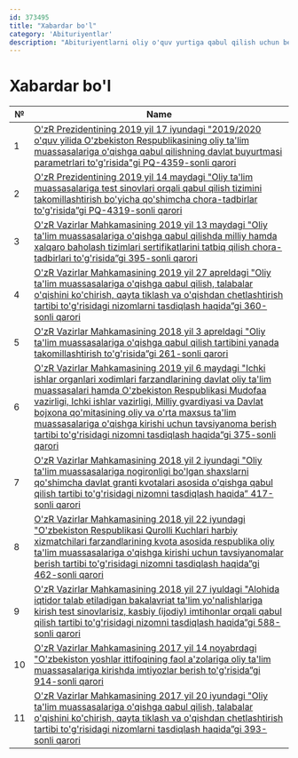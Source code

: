 ```yaml
---
id: 373495
title: "Xabardar bo'l"
category: 'Abituriyentlar'
description: "Abituriyentlarni oliy o'quv yurtiga qabul qilish uchun beriladigan imtiyoz va imtiyozlar to'g'risida ma'lumot"
---
```


# Xabardar bo'l

| **№** | **Name**                                                                                                                                                                                                                                                                                                                                                                                                                                                |
| ----- | ------------------------------------------------------------------------------------------------------------------------------------------------------------------------------------------------------------------------------------------------------------------------------------------------------------------------------------------------------------------------------------------------------------------------------------------------------- |
| 1     | [O'zR Prezidentining 2019 yil 17 iyundagi "2019/2020 o'quv yilida O'zbekiston Respublikasining oliy ta'lim muassasalariga o'qishga qabul qilishning davlat buyurtmasi parametrlari to'g'risida"gi PQ-4359-sonli qarori](http://lex.uz/docs/4380360?otherlang=3)                                                                                                                                                                                         |
| 2     | [O'zR Prezidentining 2019 yil 14 maydagi "Oliy ta'lim muassasalariga test sinovlari orqali qabul qilish tizimini takomillashtirish bo'yicha qo'shimcha chora-tadbirlar to'g'risida”gi PQ-4319-sonli qarori](http://lex.uz/docs/4334802)                                                                                                                                                                                                                 |
| 3     | [O'zR Vazirlar Mahkamasining 2019 yil 13 maydagi "Oliy ta'lim muassasalariga o'qishga qabul qilishda milliy hamda xalqaro baholash tizimlari sertifikatlarini tatbiq qilish chora-tadbirlari to'g'risida”gi 395-sonli qarori](http://lex.uz/ru/docs/4340454?otherlang=3)                                                                                                                                                                                |
| 4     | [O'zR Vazirlar Mahkamasining 2019 yil 27 apreldagi "Oliy ta'lim muassasalariga o'qishga qabul qilish, talabalar o'qishini ko'chirish, qayta tiklash va o'qishdan chetlashtirish tartibi to'g'risidagi nizomlarni tasdiqlash haqida”gi 360-sonli qarori](http://lex.uz/docs/4312702#4313663)                                                                                                                                                             |
| 5     | [O'zR Vazirlar Mahkamasining 2018 yil 3 apreldagi "Oliy ta'lim muassasalariga o'qishga qabul qilish tartibini yanada takomillashtirish to'g'risida”gi 261-sonli qarori](http://lex.uz/docs/3646570#3679062)                                                                                                                                                                                                                                             |
| 6     | [O'zR Vazirlar Mahkamasining 2019 yil 6 maydagi "Ichki ishlar organlari xodimlari farzandlarining davlat oliy ta'lim muassasalari hamda O'zbekiston Respublikasi Mudofaa vazirligi, Ichki ishlar vazirligi, Milliy gvardiyasi va Davlat bojxona qo'mitasining oliy va o'rta maxsus ta'lim muassasalariga o'qishga kirishi uchun tavsiyanoma berish tartibi to'g'risidagi nizomni tasdiqlash haqida”gi 375-sonli qarori](http://www.lex.uz/docs/4322401) |
| 7     | [O'zR Vazirlar Mahkamasining 2018 yil 2 iyundagi "Oliy ta'lim muassasalariga nogironligi bo'lgan shaxslarni qo'shimcha davlat granti kvotalari asosida o'qishga qabul qilish tartibi to'g'risidagi nizomni tasdiqlash haqida” 417-sonli qarori](http://lex.uz/docs/3765153?query=%D0%BD%D0%BE%D0%B3%D0%B8%D1%80%D0%BE%D0%BD)                                                                                                                            |
| 8     | [O'zR Vazirlar Mahkamasining 2018 yil 22 iyundagi "O'zbekiston Respublikasi Qurolli Kuchlari harbiy xizmatchilari farzandlarining kvota asosida respublika oliy ta'lim muassasalariga o'qishga kirishi uchun tavsiyanomalar berish tartibi to'g'risidagi nizomni tasdiqlash haqida”gi 462-sonli qarori](http://lex.uz/docs/3792247)                                                                                                                     |
| 9     | [O'zR Vazirlar Mahkamasining 2018 yil 27 iyuldagi "Alohida iqtidor talab etiladigan bakalavriat ta'lim yo'nalishlariga kirish test sinovlarisiz, kasbiy (ijodiy) imtihonlar orqali qabul qilish tartibi to'g'risidagi nizomni tasdiqlash haqida”gi 588-sonli qarori](http://lex.uz/docs/3843126?query=%D1%83%D0%BC%D1%83%D0%BC%D0%B8%D0%B9%20%D1%9E%D1%80%D1%82%D0%B0%20%D1%82%D0%B0%D1%8A%D0%BB%D0%B8%D0%BC)                                           |
| 10    | [O'zR Vazirlar Mahkamasining 2017 yil 14 noyabrdagi "O'zbekiston yoshlar ittifoqining faol a'zolariga oliy ta'lim muassasalariga kirishda imtiyozlar berish to'g'risida”gi 914-sonli qarori](http://lex.uz/docs/-3409650)                                                                                                                                                                                                                               |
| 11    | [O'zR Vazirlar Mahkamasining 2017 yil 20 iyundagi "Oliy ta'lim muassasalariga o'qishga qabul qilish, talabalar o'qishini ko'chirish, qayta tiklash va o'qishdan chetlashtirish tartibi to'g'risidagi nizomlarni tasdiqlash haqida”gi 393-sonli qarori](http://lex.uz/docs/3244181)                                                                                                                                                                      |
